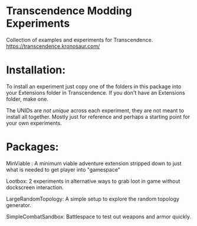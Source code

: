 # Transcendence Modding Experiments
Collection of examples and experiments for Transcendence.
https://transcendence.kronosaur.com/

# Installation:
To install an experiment just copy one of the folders in this package into your Extensions folder in Transcendence. If you don't have an Extensions folder, make one.

The UNIDs are *not unique* across each experiment, they are not meant to install all together. Mostly just for reference and perhaps a starting point for your own experiments.

# Packages:
MinViable : A minimum viable adventure extension stripped down to just what is needed to get player into "gamespace"

Lootbox: 2 experiments in alternative ways to grab loot in game without dockscreen interaction.

LargeRandomTopology: A simple setup to explore the random topology generator.

SimpleCombatSandbox: Battlespace to test out weapons and armor quickly.
